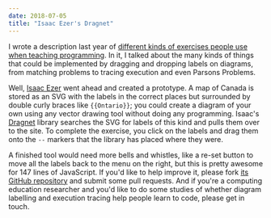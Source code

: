 ```yaml
---
date: 2018-07-05
title: "Isaac Ezer's Dragnet"
---
```


<p>
  I wrote a description last year of
  <a href="@root/2017/10/16/exercise-types/">different kinds of exercises people use when teaching programming</a>.
  In it,
  I talked about the many kinds of things that could be implemented by dragging and dropping labels on diagrams,
  from matching problems to tracing execution and even Parsons Problems.
</p>
<p>
  Well,
  <a href="http://www.isaacezer.com/">Isaac Ezer</a> went ahead and created a prototype.
  A map of Canada is stored as an SVG with the labels in the correct places
  but surrounded by double curly braces like <code>{{Ontario}}</code>;
  you could create a diagram of your own using any vector drawing tool
  without doing any programming.
  Isaac's <a href="https://github.com/iezer/dragnet">Dragnet</a> library
  searches the SVG for labels of this kind and pulls them over to the site.
  To complete the exercise,
  you click on the labels and drag them onto the <code>--</code> markers
  that the library has placed where they were.
</p>
<p>
  A finished tool would need more bells and whistles,
  like a re-set button to move all the labels back to the menu on the right,
  but this is pretty awesome for 147 lines of JavaScript.
  If you'd like to help improve it,
  please fork <a href="https://github.com/iezer/dragnet">its GitHub repository</a>
  and submit some pull requests.
  And if you're a computing education researcher and you'd like to do some studies
  of whether diagram labelling and execution tracing help people learn to code,
  please get in touch.
</p>

